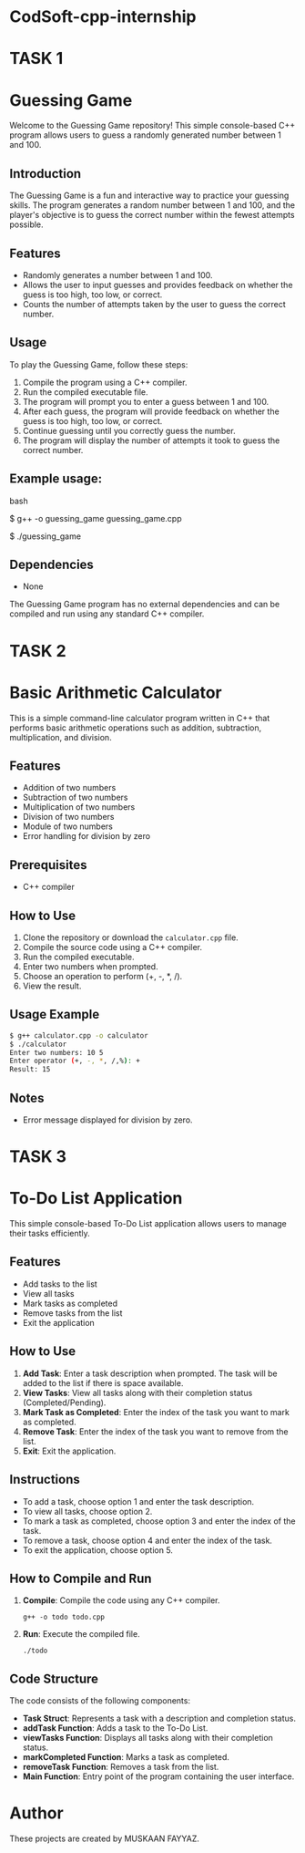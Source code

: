 # CodSoft-cpp-internship

# TASK 1

# Guessing Game

Welcome to the Guessing Game repository! This simple console-based C++ program allows users to guess a randomly generated number between 1 and 100.

## Introduction

The Guessing Game is a fun and interactive way to practice your guessing skills. The program generates a random number between 1 and 100, and the player's objective is to guess the correct number within the fewest attempts possible.

## Features

- Randomly generates a number between 1 and 100.
- Allows the user to input guesses and provides feedback on whether the guess is too high, too low, or correct.
- Counts the number of attempts taken by the user to guess the correct number.

## Usage

To play the Guessing Game, follow these steps:

1. Compile the program using a C++ compiler.
2. Run the compiled executable file.
3. The program will prompt you to enter a guess between 1 and 100.
4. After each guess, the program will provide feedback on whether the guess is too high, too low, or correct.
5. Continue guessing until you correctly guess the number.
6. The program will display the number of attempts it took to guess the correct number.

## Example usage:

bash

$ g++ -o guessing_game guessing_game.cpp

$ ./guessing_game


## Dependencies

- None

The Guessing Game program has no external dependencies and can be compiled and run using any standard C++ compiler.


# TASK 2

# Basic Arithmetic Calculator

This is a simple command-line calculator program written in C++ that performs basic arithmetic operations such as addition, subtraction, multiplication, and division.

## Features

- Addition of two numbers
- Subtraction of two numbers
- Multiplication of two numbers
- Division of two numbers
- Module of two numbers
- Error handling for division by zero

## Prerequisites

- C++ compiler 

## How to Use

1. Clone the repository or download the `calculator.cpp` file.
2. Compile the source code using a C++ compiler.
3. Run the compiled executable.
4. Enter two numbers when prompted.
5. Choose an operation to perform (+, -, *, /).
6. View the result.

## Usage Example

```bash
$ g++ calculator.cpp -o calculator
$ ./calculator
Enter two numbers: 10 5
Enter operator (+, -, *, /,%): +
Result: 15
```

## Notes

- Error message displayed for division by zero.

# TASK 3

# To-Do List Application

This simple console-based To-Do List application allows users to manage their tasks efficiently.

## Features

- Add tasks to the list
- View all tasks
- Mark tasks as completed
- Remove tasks from the list
- Exit the application

## How to Use

1. **Add Task**: Enter a task description when prompted. The task will be added to the list if there is space available.
2. **View Tasks**: View all tasks along with their completion status (Completed/Pending).
3. **Mark Task as Completed**: Enter the index of the task you want to mark as completed.
4. **Remove Task**: Enter the index of the task you want to remove from the list.
5. **Exit**: Exit the application.

## Instructions

- To add a task, choose option 1 and enter the task description.
- To view all tasks, choose option 2.
- To mark a task as completed, choose option 3 and enter the index of the task.
- To remove a task, choose option 4 and enter the index of the task.
- To exit the application, choose option 5.

## How to Compile and Run

1. **Compile**: Compile the code using any C++ compiler.
   ```
   g++ -o todo todo.cpp
   ```
2. **Run**: Execute the compiled file.
   ```
   ./todo
   ```

## Code Structure

The code consists of the following components:

- **Task Struct**: Represents a task with a description and completion status.
- **addTask Function**: Adds a task to the To-Do List.
- **viewTasks Function**: Displays all tasks along with their completion status.
- **markCompleted Function**: Marks a task as completed.
- **removeTask Function**: Removes a task from the list.
- **Main Function**: Entry point of the program containing the user interface.


# Author

These projects are created by MUSKAAN FAYYAZ.



